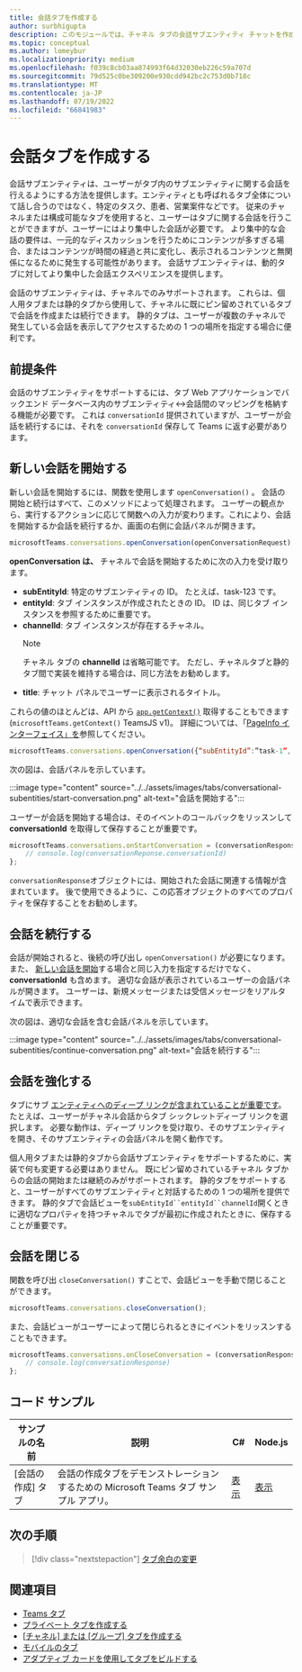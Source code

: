 ```yaml
---
title: 会話タブを作成する
author: surbhigupta
description: このモジュールでは、チャネル タブの会話サブエンティティ チャットを作成し、コード サンプルを使用して会話を管理する方法について説明します。
ms.topic: conceptual
ms.author: lomeybur
ms.localizationpriority: medium
ms.openlocfilehash: f039c8cb03aa874993f64d32030eb226c59a707d
ms.sourcegitcommit: 79d525c0be309200e930cdd942bc2c753d0b718c
ms.translationtype: MT
ms.contentlocale: ja-JP
ms.lasthandoff: 07/19/2022
ms.locfileid: "66841983"
---
```

# <a name="create-conversational-tabs"></a>会話タブを作成する

会話サブエンティティは、ユーザーがタブ内のサブエンティティに関する会話を行えるようにする方法を提供します。エンティティとも呼ばれるタブ全体について話し合うのではなく、特定のタスク、患者、営業案件などです。 従来のチャネルまたは構成可能なタブを使用すると、ユーザーはタブに関する会話を行うことができますが、ユーザーにはより集中した会話が必要です。 より集中的な会話の要件は、一元的なディスカッションを行うためにコンテンツが多すぎる場合、またはコンテンツが時間の経過と共に変化し、表示されるコンテンツと無関係になるために発生する可能性があります。 会話サブエンティティは、動的タブに対してより集中した会話エクスペリエンスを提供します。

会話のサブエンティティは、チャネルでのみサポートされます。 これらは、個人用タブまたは静的タブから使用して、チャネルに既にピン留めされているタブで会話を作成または続行できます。 静的タブは、ユーザーが複数のチャネルで発生している会話を表示してアクセスするための 1 つの場所を指定する場合に便利です。

## <a name="prerequisites"></a>前提条件

会話のサブエンティティをサポートするには、タブ Web アプリケーションでバックエンド データベース内のサブエンティティ↔会話間のマッピングを格納する機能が必要です。 これは `conversationId` 提供されていますが、ユーザーが会話を続行するには、それを `conversationId` 保存して Teams に返す必要があります。

## <a name="start-a-new-conversation"></a>新しい会話を開始する

新しい会話を開始するには、関数を使用します `openConversation()` 。 会話の開始と続行はすべて、このメソッドによって処理されます。 ユーザーの観点から、実行するアクションに応じて関数への入力が変わります。これにより、会話を開始するか会話を続行するか、画面の右側に会話パネルが開きます。

``` javascript
microsoftTeams.conversations.openConversation(openConversationRequest);
```

**openConversation は、** チャネルで会話を開始するために次の入力を受け取ります。

* **subEntityId**: 特定のサブエンティティの ID。 たとえば、task-123 です。
* **entityId**: タブ インスタンスが作成されたときの ID。 ID は、同じタブ インスタンスを参照するために重要です。
* **channelId**: タブ インスタンスが存在するチャネル。
   > [!NOTE]
   > チャネル タブの **channelId** は省略可能です。 ただし、チャネルタブと静的タブ間で実装を維持する場合は、同じ方法をお勧めします。
* **title**: チャット パネルでユーザーに表示されるタイトル。

これらの値のほとんどは、API から [`app.getContext()`](/javascript/api/@microsoft/teams-js/app?view=msteams-client-js-latest#@microsoft-teams-js-app-getcontext&preserve-view=true) 取得することもできます (`microsoftTeams.getContext()` TeamsJS v1)。 詳細については、「[PageInfo インターフェイス」を](/javascript/api/@microsoft/teams-js/app?view=msteams-client-js-latest#@microsoft-teams-js-app-pageinfo&preserve-view=true)参照してください。

```javascript
microsoftTeams.conversations.openConversation({“subEntityId”:”task-1”, “entityId”: “tabInstanceId-1”, “channelId”: ”19:baa6e71f65b948d189bf5c892baa8e5a@thread.skype”, “title”: "Task Title”});
```

次の図は、会話パネルを示しています。

:::image type="content" source="../../assets/images/tabs/conversational-subentities/start-conversation.png" alt-text="会話を開始する":::

ユーザーが会話を開始する場合は、そのイベントのコールバックをリッスンして **conversationId** を取得して保存することが重要です。

```javascript
microsoftTeams.conversations.onStartConversation = (conversationResponse) => {
    // console.log(conversationReponse.conversationId)
};
```

`conversationResponse`オブジェクトには、開始された会話に関連する情報が含まれています。 後で使用できるように、この応答オブジェクトのすべてのプロパティを保存することをお勧めします。

## <a name="continue-a-conversation"></a>会話を続行する

会話が開始されると、後続の呼び出し `openConversation()` が必要になります。また、 [新しい会話を開始](#start-a-new-conversation)する場合と同じ入力を指定するだけでなく、 **conversationId** も含めます。 適切な会話が表示されているユーザーの会話パネルが開きます。 ユーザーは、新規メッセージまたは受信メッセージをリアルタイムで表示できます。

次の図は、適切な会話を含む会話パネルを示しています。

:::image type="content" source="../../assets/images/tabs/conversational-subentities/continue-conversation.png" alt-text="会話を続行する":::

## <a name="enhance-a-conversation"></a>会話を強化する

タブにサブ [エンティティへのディープ リンクが含まれていることが重要です](~/concepts/build-and-test/deep-links.md)。 たとえば、ユーザーがチャネル会話からタブ シックレットディープ リンクを選択します。 必要な動作は、ディープ リンクを受け取り、そのサブエンティティを開き、そのサブエンティティの会話パネルを開く動作です。

個人用タブまたは静的タブから会話サブエンティティをサポートするために、実装で何も変更する必要はありません。 既にピン留めされているチャネル タブからの会話の開始または継続のみがサポートされます。 静的タブをサポートすると、ユーザーがすべてのサブエンティティと対話するための 1 つの場所を提供できます。 静的タブで会話ビューを`subEntityId``entityId``channelId`開くときに適切なプロパティを持つチャネルでタブが最初に作成されたときに、保存することが重要です。

## <a name="close-a-conversation"></a>会話を閉じる

関数を呼び出 `closeConversation()` すことで、会話ビューを手動で閉じることができます。

```javascript
microsoftTeams.conversations.closeConversation();
```

また、会話ビューがユーザーによって閉じられるときにイベントをリッスンすることもできます。

```javascript
microsoftTeams.conversations.onCloseConversation = (conversationResponse) => {
    // console.log(conversationResponse)
};
```

## <a name="code-sample"></a>コード サンプル

| サンプルの名前 | 説明 | C# |Node.js|
|-------------|-------------|------|----|
|[会話の作成] タブ| 会話の作成タブをデモンストレーションするための Microsoft Teams タブ サンプル アプリ。 | [表示](https://github.com/OfficeDev/Microsoft-Teams-Samples/tree/main/samples/tab-conversations/csharp) |  [表示](https://github.com/OfficeDev/Microsoft-Teams-Samples/tree/main/samples/tab-conversations/nodejs) |

## <a name="next-step"></a>次の手順

> [!div class="nextstepaction"]
> [タブ余白の変更](~/resources/removing-tab-margins.md)

## <a name="see-also"></a>関連項目

* [Teams タブ](~/tabs/what-are-tabs.md)
* [プライベート タブを作成する](~/tabs/how-to/create-personal-tab.md)
* [[チャネル] または [グループ] タブを作成する](~/tabs/how-to/create-channel-group-tab.md)
* [モバイルのタブ](~/tabs/design/tabs-mobile.md)
* [アダプティブ カードを使用してタブをビルドする](~/tabs/how-to/build-adaptive-card-tabs.md)
